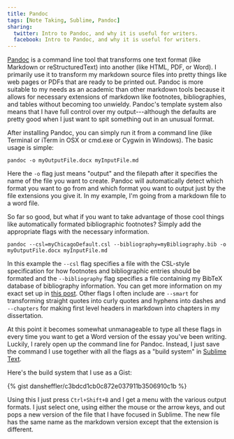 ```yaml
---
title: Pandoc
tags: [Note Taking, Sublime, Pandoc]
sharing:
  twitter: Intro to Pandoc, and why it is useful for writers.
  facebook: Intro to Pandoc, and why it is useful for writers.
---
```


[Pandoc](http://pandoc.org/) is a command line tool that transforms one text format (like Markdown or reStructuredText) into another (like HTML, PDF, or Word).  I primarily use it to transform my markdown source files into pretty things like web pages or PDFs that are ready to be printed out.  Pandoc is more suitable to my needs as an academic than other markdown tools because it allows for necessary extensions of markdown like footnotes, bibliographies, and tables without becoming too unwieldy.  Pandoc's template system also means that I have full control over my output---although the defaults are pretty good when I just want to spit something out in an unusual format.

After installing Pandoc, you can simply run it from a command line (like Terminal or iTerm in OSX or cmd.exe or Cygwin in Windows).  The basic usage is simple:

```
pandoc -o myOutputFile.docx myInputFile.md
```

Here the `-o` flag just means "output" and the filepath after it specifies the name of the file you want to create.  Pandoc will automatically detect which format you want to go from and which format you want to output just by the file extensions you give it.  In my example, I'm going from a markdown file to a word file.

So far so good, but what if you want to take advantage of those cool things like automatically formated bibliographic footnotes?  Simply add the appropriate flags with the necessary information.

```
pandoc --csl=myChicagoDefault.csl --bibliography=myBibliography.bib -o myOutputFile.docx myInputFile.md
```

In this example the `--csl` flag specifies a file with the CSL-style specification for how footnotes and bibliographic entries should be formated and the `--bibliography` flag specifies a file containing my BibTeX database of bibliography information.  You can get more information on my exact set up in [this post](http://dansheffler.com/blog/2014-07-09-bibdesk-and-latex-citations/).  Other flags I often include are `--smart` for transforming straight quotes into curly quotes and hyphens into dashes and `--chapters` for making first level headers in markdown into chapters in my dissertation.

At this point it becomes somewhat unmanageable to type all these flags in every time you want to get a Word version of the essay you've been writing.  Luckily, I rarely open up the command line for Pandoc.  Instead, I just save the command I use together with all the flags as a "build system" in [Sublime Text](https://www.sublimetext.com/).

Here's the build system that I use as a Gist:


{% gist dansheffler/c3bdcd1cb0c872e037911b3506910c1b %}


Using this I just press `Ctrl+Shift+B` and I get a menu with the various output formats.  I just select one, using either the mouse or the arrow keys, and out pops a new version of the file that I have focused in Sublime.  The new file has the same name as the markdown version except that the extension is different.